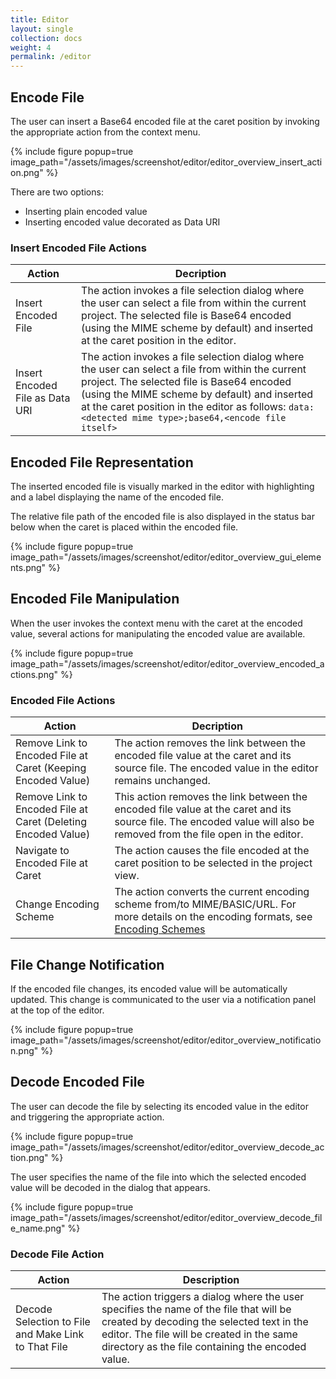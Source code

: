 ```yaml
---
title: Editor
layout: single
collection: docs
weight: 4
permalink: /editor
---
```


## Encode File

The user can insert a Base64 encoded file at the caret position by invoking the appropriate action from the context
menu.

{% include figure popup=true image_path="/assets/images/screenshot/editor/editor_overview_insert_action.png" %}

There are two options:

* Inserting plain encoded value
* Inserting encoded value decorated as Data URI

### Insert Encoded File Actions

| Action                          | Decription                                                                                                                                                                                                                                                                                               |
|---------------------------------|----------------------------------------------------------------------------------------------------------------------------------------------------------------------------------------------------------------------------------------------------------------------------------------------------------|
| Insert Encoded File             | The action invokes a file selection dialog where the user can select a file from within the current project. The selected file is Base64 encoded (using the MIME scheme by default) and inserted at the caret position in the editor.                                                                    |
| Insert Encoded File as Data URI | The action invokes a file selection dialog where the user can select a file from within the current project. The selected file is Base64 encoded (using the MIME scheme by default) and inserted at the caret position in the editor as follows: `data:<detected mime type>;base64,<encode file itself>` |

## Encoded File Representation

The inserted encoded file is visually marked in the editor with highlighting and a label displaying the name of the
encoded file.

The relative file path of the encoded file is also displayed in the status bar below when the caret is placed within the
encoded file.

{% include figure popup=true image_path="/assets/images/screenshot/editor/editor_overview_gui_elements.png" %}

## Encoded File Manipulation

When the user invokes the context menu with the caret at the encoded value, several actions for manipulating the encoded
value are available.

{% include figure popup=true image_path="/assets/images/screenshot/editor/editor_overview_encoded_actions.png" %}

### Encoded File Actions

| Action                                                        | Decription                                                                                                                                                             |
|---------------------------------------------------------------|------------------------------------------------------------------------------------------------------------------------------------------------------------------------|
| Remove Link to Encoded File at Caret (Keeping Encoded Value)  | The action removes the link between the encoded file value at the caret and its source file. The encoded value in the editor remains unchanged.                        |
| Remove Link to Encoded File at Caret (Deleting Encoded Value) | This action removes the link between the encoded file value at the caret and its source file. The encoded value will also be removed from the file open in the editor. |
| Navigate to Encoded File at Caret                             | The action causes the file encoded at the caret position to be selected in the project view.                                                                           |
| Change Encoding Scheme                                        | The action converts the current encoding scheme from/to MIME/BASIC/URL. For more details on the encoding formats, see [Encoding Schemes](/encoding_schemes)            |

## File Change Notification

If the encoded file changes, its encoded value will be automatically updated. This change is communicated to the user
via a notification panel at the top of the editor.

{% include figure popup=true image_path="/assets/images/screenshot/editor/editor_overview_notification.png" %}

## Decode Encoded File

The user can decode the file by selecting its encoded value in the editor and triggering the appropriate action.

{% include figure popup=true image_path="/assets/images/screenshot/editor/editor_overview_decode_action.png" %}

The user specifies the name of the file into which the selected encoded value will be decoded in the dialog that
appears.

{% include figure popup=true image_path="/assets/images/screenshot/editor/editor_overview_decode_file_name.png" %}

### Decode File Action

| Action                                              | Description                                                                                                                                                                                                                           |
|-----------------------------------------------------|---------------------------------------------------------------------------------------------------------------------------------------------------------------------------------------------------------------------------------------|
| Decode Selection to File and Make Link to That File | The action triggers a dialog where the user specifies the name of the file that will be created by decoding the selected text in the editor. The file will be created in the same directory as the file containing the encoded value. |




